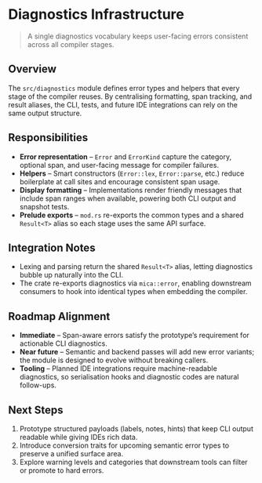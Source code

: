 # Diagnostics Infrastructure

> A single diagnostics vocabulary keeps user-facing errors consistent across all
> compiler stages.

## Overview

The `src/diagnostics` module defines error types and helpers that every stage of
the compiler reuses. By centralising formatting, span tracking, and result
aliases, the CLI, tests, and future IDE integrations can rely on the same output
structure.

## Responsibilities

- **Error representation** – `Error` and `ErrorKind` capture the category,
  optional span, and user-facing message for compiler failures.
- **Helpers** – Smart constructors (`Error::lex`, `Error::parse`, etc.) reduce
  boilerplate at call sites and encourage consistent span usage.
- **Display formatting** – Implementations render friendly messages that include
  span ranges when available, powering both CLI output and snapshot tests.
- **Prelude exports** – `mod.rs` re-exports the common types and a shared
  `Result<T>` alias so each stage uses the same API surface.

## Integration Notes

- Lexing and parsing return the shared `Result<T>` alias, letting diagnostics
  bubble up naturally into the CLI.
- The crate re-exports diagnostics via `mica::error`, enabling downstream
  consumers to hook into identical types when embedding the compiler.

## Roadmap Alignment

- **Immediate** – Span-aware errors satisfy the prototype’s requirement for
  actionable CLI diagnostics.
- **Near future** – Semantic and backend passes will add new error variants; the
  module is designed to evolve without breaking callers.
- **Tooling** – Planned IDE integrations require machine-readable diagnostics,
  so serialisation hooks and diagnostic codes are natural follow-ups.

## Next Steps

1. Prototype structured payloads (labels, notes, hints) that keep CLI output
   readable while giving IDEs rich data.
2. Introduce conversion traits for upcoming semantic error types to preserve a
   unified surface area.
3. Explore warning levels and categories that downstream tools can filter or
   promote to hard errors.
